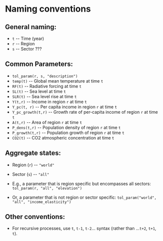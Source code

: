 # Naming conventions

## General naming:
* `t` -- Time (year)
* `r` -- Region
* `s` -- Sector ???

## Common Parameters:
* `tol_param(r, s, "description")`
* `temp(t)` -- Global mean temperature at time `t`
* `RF(t)` -- Radiative forcing at time `t`
* `SL(t)` -- Sea level at time `t`
* `SLR(t)` -- Sea level rise at time `t`
* `Y(t,r)` -- Income in region `r` at time `t`
* `Y_pc(t, r)` -- Per capita income in region `r` at time `t`
* `Y_pc_growth(t,r)` -- Growth rate of per-capita income of region `r` at time `t`
* `A(t,r)` -- Area of region `r` at time `t`
* `P_dens(t,r)` -- Population density of region `r` at time `t`
* `P_growth(t,r)` -- Population growth of region `r` at time `t`
* `CO2(t)` -- CO2 atmospheric concentration at time `t`

## Aggregate states:
* Region (`r`) -- `"world"`
* Sector (`s`) -- `"all"`

* E.g., a parameter that is region specific but encompasses all sectors: `tol_param(r, "all", "elevation")`
* Or, a parameter that is not region or sector specific: `tol_param("world", "all", "income_elasticity")`

## Other conventions:
* For recursive processes, use `t`, `t-1`, `t-2`... syntax (rather than ...`t+2`, `t+1`, `t`).
